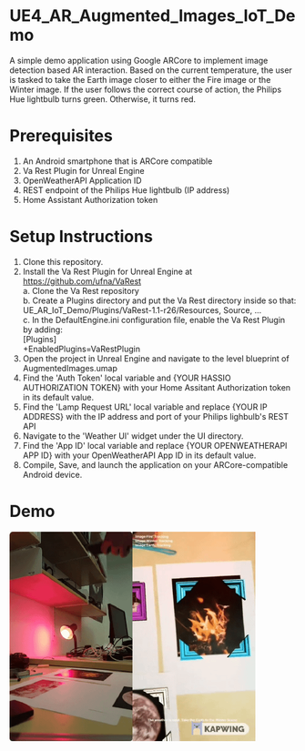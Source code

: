 # UE4_AR_Augmented_Images_IoT_Demo

A simple demo application using Google ARCore to implement image detection based AR interaction. Based on the current temperature, the user is tasked to take the Earth image closer to either the Fire image or the Winter image. If the user follows the correct course of action, the Philips Hue lightbulb turns green. Otherwise, it turns red. 

# Prerequisites
1. An Android smartphone that is ARCore compatible
2. Va Rest Plugin for Unreal Engine
3. OpenWeatherAPI Application ID
4. REST endpoint of the Philips Hue lightbulb (IP address)
5. Home Assistant Authorization token

# Setup Instructions 
1. Clone this repository. 
2. Install the Va Rest Plugin for Unreal Engine at https://github.com/ufna/VaRest   
   a. Clone the Va Rest repository  
   b. Create a Plugins directory and put the Va Rest directory inside so that:  
      UE_AR_IoT_Demo/Plugins/VaRest-1.1-r26/Resources, Source, ...  
   c. In the DefaultEngine.ini configuration file, enable the Va Rest Plugin by adding:  
       [Plugins]  
       +EnabledPlugins=VaRestPlugin  
3. Open the project in Unreal Engine and navigate to the level blueprint of AugmentedImages.umap   
4. Find the 'Auth Token' local variable and {YOUR HASSIO AUTHORIZATION TOKEN} with your Home Assitant Authorization token in its default value. 
5. Find the 'Lamp Request URL' local variable and replace {YOUR IP ADDRESS} with the IP address and port of your Philips lighbulb's REST API
6. Navigate to the 'Weather UI' widget under the UI directory. 
7. Find the 'App ID' local variable and replace {YOUR OPENWEATHERAPI APP ID} with your OpenWeatherAPI App ID in its default value.
8. Compile, Save, and launch the application on your ARCore-compatible Android device.

# Demo 
![](Demo2_1.gif)
